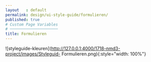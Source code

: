 ```yaml
---
layout   : default
permalink: design/ui-style-guide/formulieren/
published: true
# Custom Page Variables
# ─────────────────────
title: Formulieren
---
```


![styleguide-kleuren](http://127.0.0.1:4000/1718-nmd3-project/images/Styleguid- Formulieren.png){:style="width: 100%"}